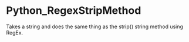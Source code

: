 # Python_RegexStripMethod
Takes a string and does the same thing as the strip() string method using RegEx.
